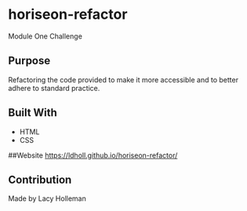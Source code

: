 # horiseon-refactor
Module One Challenge

## Purpose
Refactoring the code provided to make it more accessible and to better adhere to standard practice.

## Built With
* HTML
* CSS

##Website
https://ldholl.github.io/horiseon-refactor/


## Contribution
Made by Lacy Holleman
